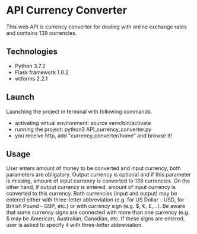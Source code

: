 # API Currency Converter

This web API is currency converter for dealing with online exchange rates and contains 139 currencies.


## Technologies

- Python 3.7.2
- Flask framework 1.0.2
- wtforms 2.2.1


## Launch

Launching the project in terminal with following commands.
- activating virtual environment:
source venv/bin/activate
- running the project:
python3 API_currency_converter.py
- you receive http, add "currency_converter/home" and browse it!


## Usage

User enters amount of money to be converted and input currency, both parameters are obligatory. Output currency is optional and if this parameter is missing, amount of input currency is converted to 138 currencies. On the other hand, if output currency is entered, amount of input currency is converted to this currency. Both currencies (input and output) may be entered either with three-letter abbreviation (e.g. for US Dollar - USD, for British Pound - GBP, etc.) or with currency sign (e.g. $, €, £,...). Be aware that some currency signs are connected with more than one currency (e.g. $ may be American, Australian, Canadian, etc. If these signs are entered, user is asked to specify it with three-letter abbreviation.